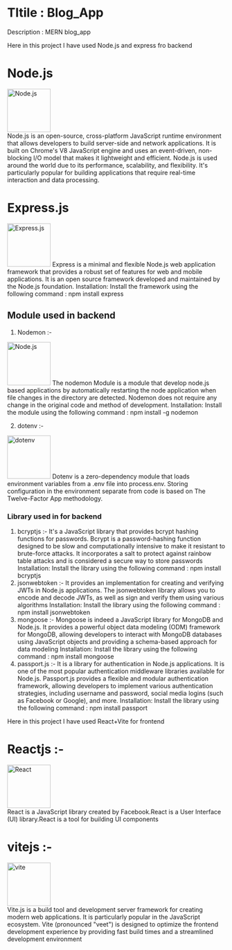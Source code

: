  # TItile : Blog_App
 Description : MERN blog_app 

Here in this project I have used Node.js and express fro backend 
# Node.js
<img src="https://github.com/r33waz/Blog_App/assets/102170949/7e1fb34b-4387-4f0d-87af-250938b056c7](https://www.google.com/imgres?imgurl=https%3A%2F%2Fupload.wikimedia.org%2Fwikipedia%2Fcommons%2Fthumb%2Fd%2Fd9%2FNode.js_logo.svg%2F1200px-Node.js_logo.svg.png&tbnid=p4KPvBjdVQRk5M&vet=12ahUKEwjBnc___P6BAxWV7jgGHQHTAAMQMygAegQIARBu..i&imgrefurl=https%3A%2F%2Fen.wikipedia.org%2Fwiki%2FNode.js&docid=r3FvjQMmVeiXMM&w=1200&h=734&itg=1&q=node%20js&client=firefox-b-d&ved=2ahUKEwjBnc___P6BAxWV7jgGHQHTAAMQMygAegQIARBu)https://www.google.com/imgres?imgurl=https%3A%2F%2Fupload.wikimedia.org%2Fwikipedia%2Fcommons%2Fthumb%2Fd%2Fd9%2FNode.js_logo.svg%2F1200px-Node.js_logo.svg.png&tbnid=p4KPvBjdVQRk5M&vet=12ahUKEwjBnc___P6BAxWV7jgGHQHTAAMQMygAegQIARBu..i&imgrefurl=https%3A%2F%2Fen.wikipedia.org%2Fwiki%2FNode.js&docid=r3FvjQMmVeiXMM&w=1200&h=734&itg=1&q=node%20js&client=firefox-b-d&ved=2ahUKEwjBnc___P6BAxWV7jgGHQHTAAMQMygAegQIARBu" alt="Node.js" wigth=100px height=100px/>
<br>
Node.js is an open-source, cross-platform JavaScript runtime environment that allows developers to build server-side and network applications. It is built on Chrome's V8 JavaScript engine and uses an event-driven, non-blocking I/O model that makes it lightweight and efficient. Node.js is used around the world due to its performance, scalability, and flexibility. It's particularly popular for building applications that require real-time interaction and data processing.

# Express.js
<img src="(https://miro.medium.com/v2/resize:fit:680/1*7G9vb_q5MA8_C_8HtwMfqw.png)" alt="Express.js" wigth=100px height=100px/>
Express is a minimal and flexible Node.js web application framework that provides a robust set of features for web and mobile applications. It is an open source framework developed and maintained by the Node.js foundation.
Installation: Install the framework using the following command : npm install express

## Module used in backend

1. Nodemon :-
<img src="https://encrypted-tbn0.gstatic.com/images?q=tbn:ANd9GcSWSB0CxlDgiD3nh5mKIj25x53UOBSCCpN8r-e8Ays6&s" alt="Node.js" wigth=100px height=100px />
   The nodemon Module is a module that develop node.js based applications by automatically restarting the node application when file changes in the directory are detected.
   Nodemon does not require any change in the original code and method of development.
   Installation: Install the module using the following command : npm install -g nodemon
   
2. dotenv :-
<img src="https://raw.githubusercontent.com/motdotla/dotenv/master/dotenv.svg" alt="dotenv" wigth=100px height=100px />
   Dotenv is a zero-dependency module that loads environment variables from a .env file into process.env.
   Storing configuration in the environment separate from code is based on The Twelve-Factor App methodology.
   <br>
   
### Library used in for backend

1. bcryptjs :-
   It's a JavaScript library that provides bcrypt hashing functions for passwords. Bcrypt is a password-hashing function designed to be slow and computationally intensive
   to make it resistant to brute-force attacks. It incorporates a salt to protect against rainbow table attacks and is considered a secure way to store passwords
   Installation: Install the library using the following command : npm install bcryptjs
   <br>
3. jsonwebtoken :-
    It provides an implementation for creating and verifying JWTs in Node.js applications. The jsonwebtoken library allows you to encode and decode JWTs, as well as sign and verify them using various algorithms
    Installation: Install the library using the following command : npm install jsonwebtoken
   <br>
4. mongoose :-
   Mongoose is indeed a JavaScript library for MongoDB and Node.js. It provides a powerful object data modeling (ODM) framework for MongoDB, allowing developers to interact with MongoDB databases using JavaScript objects
   and providing a schema-based approach for data modeling
   Installation: Install the library using the following command : npm install mongoose
   <br>
5. passport.js :-
    It is a library for authentication in Node.js applications. It is one of the most popular authentication middleware libraries available for Node.js. Passport.js provides a flexible and modular authentication framework,
   allowing developers to implement various authentication strategies, including username and password, social media logins (such as Facebook or Google), and more.
   Installation: Install the library using the following command : npm install passport


Here in this project I have used React+Vite for frontend

# Reactjs :- 
<img src="https://github.com/r33waz/Blog_App/assets/102170949/38b859f3-41d8-4b15-a45c-bcaa2ffdc33c" alt="React" wigth=100px height=100px />
<br>
React is a JavaScript library created by Facebook.React is a User Interface (UI) library.React is a tool for building UI components

# vitejs :-
<img src="https://github.com/r33waz/Blog_App/assets/102170949/f8b03c2d-8b6e-49c7-8990-c8d8437fa756" alt="vite" wigth=100px height=100px/>
<br>
Vite.js is a build tool and development server framework for creating modern web applications. It is particularly popular in the JavaScript ecosystem. Vite (pronounced "veet") is designed to optimize the frontend development experience by providing fast build times and a streamlined development environment
